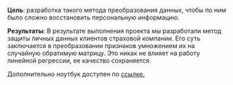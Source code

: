 ﻿**Цель**: разработка такого метода преобразования данных, чтобы по ним было сложно восстановить персональную информацию.

**Результаты**:
В результате выполнения проекта мы разработали метод защиты личных данных клиентов страховой компании. Его суть заключается в преобразовании признаков умножением их на случайную обратимую матрицу. Это никак не влияет на работу линейной регрессии, ее качество сохраняется.

Дополнительно ноутбук доступен по [ссылке.](https://nbviewer.jupyter.org/github/DmitrievAndrew/yandex_praktikum_projects/blob/master/%D0%97%D0%B0%D1%89%D0%B8%D1%82%D0%B0%20%D0%B4%D0%B0%D0%BD%D0%BD%D1%8B%D1%85%20%D0%BA%D0%BB%D0%B8%D0%B5%D0%BD%D1%82%D0%BE%D0%B2/protect.ipynb)
